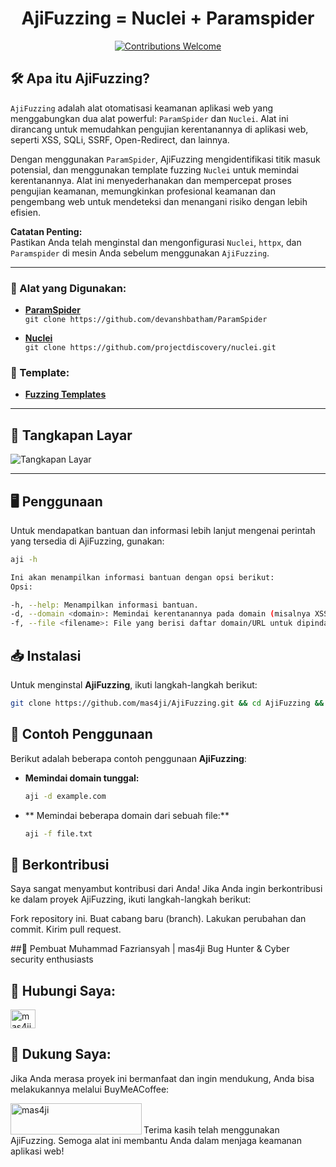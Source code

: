 <h1 align="center"> 
  AjiFuzzing = Nuclei + Paramspider
  <br>
</h1>

<p align="center">
  <a href="https://github.com/mas4ji/AjiFuzzing/issues">
    <img src="https://img.shields.io/badge/contributions-welcome-brightgreen.svg?style=flat" alt="Contributions Welcome">
  </a>
</p>

## 🛠️ Apa itu AjiFuzzing?

`AjiFuzzing` adalah alat otomatisasi keamanan aplikasi web yang menggabungkan dua alat powerful: `ParamSpider` dan `Nuclei`. Alat ini dirancang untuk memudahkan pengujian kerentanannya di aplikasi web, seperti XSS, SQLi, SSRF, Open-Redirect, dan lainnya.

Dengan menggunakan `ParamSpider`, AjiFuzzing mengidentifikasi titik masuk potensial, dan menggunakan template fuzzing `Nuclei` untuk memindai kerentanannya. Alat ini menyederhanakan dan mempercepat proses pengujian keamanan, memungkinkan profesional keamanan dan pengembang web untuk mendeteksi dan menangani risiko dengan lebih efisien.

**Catatan Penting:**  
Pastikan Anda telah menginstal dan mengonfigurasi `Nuclei`, `httpx`, dan `Paramspider` di mesin Anda sebelum menggunakan `AjiFuzzing`.

---

### 🔧 Alat yang Digunakan:
- **[ParamSpider](https://github.com/0xKayala/ParamSpider)**  
  `git clone https://github.com/devanshbatham/ParamSpider`

- **[Nuclei](https://github.com/projectdiscovery/nuclei)**  
  `git clone https://github.com/projectdiscovery/nuclei.git`

### 📑 Template:
- **[Fuzzing Templates](https://github.com/mas4ji/fuzzing-templates)**

---

## 📸 Tangkapan Layar

![Tangkapan Layar](https://github.com/0xKayala/NucleiFuzzer/assets/16838353/d29d18e2-e5b4-4f5f-b1fd-351167fa7c31)

---

## 🖥️ Penggunaan

Untuk mendapatkan bantuan dan informasi lebih lanjut mengenai perintah yang tersedia di AjiFuzzing, gunakan:

```sh
aji -h

Ini akan menampilkan informasi bantuan dengan opsi berikut:
Opsi:

-h, --help: Menampilkan informasi bantuan.
-d, --domain <domain>: Memindai kerentanannya pada domain (misalnya XSS, SQLi, SSRF, Open-Redirect, dll.).
-f, --file <filename>: File yang berisi daftar domain/URL untuk dipindai.
```

## 📥 Instalasi

Untuk menginstal **AjiFuzzing**, ikuti langkah-langkah berikut:

```bash
git clone https://github.com/mas4ji/AjiFuzzing.git && cd AjiFuzzing && sudo chmod +x install.sh && ./install.sh && nf -h && cd ..
```

## 🧪 Contoh Penggunaan

Berikut adalah beberapa contoh penggunaan **AjiFuzzing**:

- **Memindai domain tunggal:**
  ```bash
  aji -d example.com

- ** Memindai beberapa domain dari sebuah file:**
  ```bash
  aji -f file.txt

## 🤝 Berkontribusi
Saya sangat menyambut kontribusi dari Anda! Jika Anda ingin berkontribusi ke dalam proyek AjiFuzzing, ikuti langkah-langkah berikut:

Fork repository ini.
Buat cabang baru (branch).
Lakukan perubahan dan commit.
Kirim pull request.

##👤 Pembuat
Muhammad Fazriansyah | mas4ji
Bug Hunter & Cyber security enthusiasts

## 📱 Hubungi Saya:
<p align="left">
  <a href="https://linkedin.com/in/mas4ji" target="blank">
    <img align="center" src="https://raw.githubusercontent.com/rahuldkjain/github-profile-readme-/assets/linkedin.png" alt="mas4ji" height="30" width="40" />
  </a>
</p>


## 💖 Dukung Saya:
Jika Anda merasa proyek ini bermanfaat dan ingin mendukung, Anda bisa melakukannya melalui BuyMeACoffee:

<p><a href="https://www.buymeacoffee.com/mas4ji"> <img align="left" src="https://cdn.buymeacoffee.com/buttons/v2/default-yellow.png" height="50" width="210" alt="mas4ji" /></a></p><br><br>
Terima kasih telah menggunakan AjiFuzzing. Semoga alat ini membantu Anda dalam menjaga keamanan aplikasi web!
